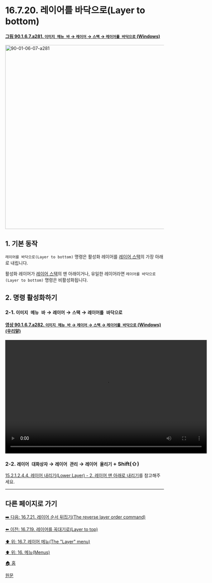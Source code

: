# 16.7.20. 레이어를 바닥으로(Layer to bottom)

<a id="90-01-06-07-a281"></a>

#### [그림 90.1.6.7.a281. `이미지 메뉴 바` → `레이어` → `스택` → `레이어를 바닥으로` (Windows)](./90-01-06-07-stack.md#90-01-06-07-a281)
<img width="780" height="584" alt="90-01-06-07-a281" src="https://github.com/user-attachments/assets/176751ea-3d7e-4f2a-8c35-c7f4762ee1b9" />

<a id="16-07-20-s1"></a>

## 1. 기본 동작
`레이어를 바닥으로(Layer to bottom)` 명령은 활성화 레이어를 [레이어 스택](./19-glossaryx-layer_stack.md)의 가장 아래로 내립니다.

활성화 레이어가 [레이어 스택](./19-glossaryx-layer_stack.md)의 맨 아래이거나, 유일한 레이어라면 `레이어를 바닥으로(Layer to bottom)` 명령은 비활성화됩니다.

<a id="16-07-20-s2"></a>

## 2. 명령 활성화하기

<a id="16-07-20-s2-01"></a>

### 2-1. `이미지 메뉴 바` → `레이어` → `스택` → `레이어를 바닥으로`

<a id="90-01-06-07-a282"></a>

#### [영상 90.1.6.7.a282. `이미지 메뉴 바` → `레이어` → `스택` → `레이어를 바닥으로` (Windows) (우리말)](./90-01-06-07-stack.md#90-01-06-07-a282)
<video controls="controls" width="640" height="360" src="https://github.com/user-attachments/assets/f1065933-6da6-43a9-88cf-eeb6e126ec33"></video>

<a id="16-07-20-s2-02"></a>

### 2-2. `레이어 대화상자` → `레이어 관리` → `레이어 올리기` + Shift(⇧)
[15.2.1.2.4.4. 레이어 내리기(Lower Layer) - 2. 레이어 맨 아래로 내리기](./15-02-01-02-04-04-lower_layer.md)를 참고해주세요.

***

## 다른 페이지로 가기

[➡️ 다음: 16.7.21. 레이어 순서 뒤집기(The reverse layer order command)](./16-07-21-the-reverse-layer-order-command.md)

[⬅️ 이전: 16.7.19. 레이어를 꼭대기로(Layer to top)](./16-07-19-layer-to-top.md)

[⬆️ 위: 16.7. 레이어 메뉴(The "Layer" menu)](./16-07-00-the-layer-menu.md)

[⬆️ 위: 16. 메뉴(Menus)](./16-00-menus.md)

[🏠 홈](./00-home.md)

[원문](https://docs.gimp.org/2.10/ko/gimp-layer-lower-to-bottom.html)